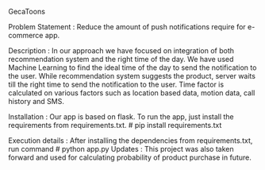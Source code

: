 GecaToons

Problem Statement : 
          Reduce the amount of push notifications require for e-commerce app.
          
Description :
          In our approach we have focused on integration of both recommendation system and the right time of the day. We have used Machine Learning to find the ideal time of the day to send the notification to the user. While recommendation system suggests the product, server waits till the right time to send the notification to the user. Time factor is calculated on various factors such as location based data, motion data, call history and SMS.

Installation :
          Our app is based on flask. To run the app, just install the requirements from requirements.txt. # pip install requirements.txt

Execution details :
          After installing the dependencies from requirements.txt, run command # python app.py
Updates :
	  This project was also taken forward and used for calculating probability of product purchase in future.

